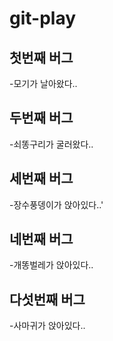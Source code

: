 # git-play
## 첫번째 버그
-모기가 날아왔다..

## 두번째 버그
-쇠똥구리가 굴러왔다..

## 세번째 버그
-장수풍뎅이가 앉아있다..'

## 네번째 버그
-개똥벌레가 앉아있다..

## 다섯번째 버그
-사마귀가 앉아있다..
